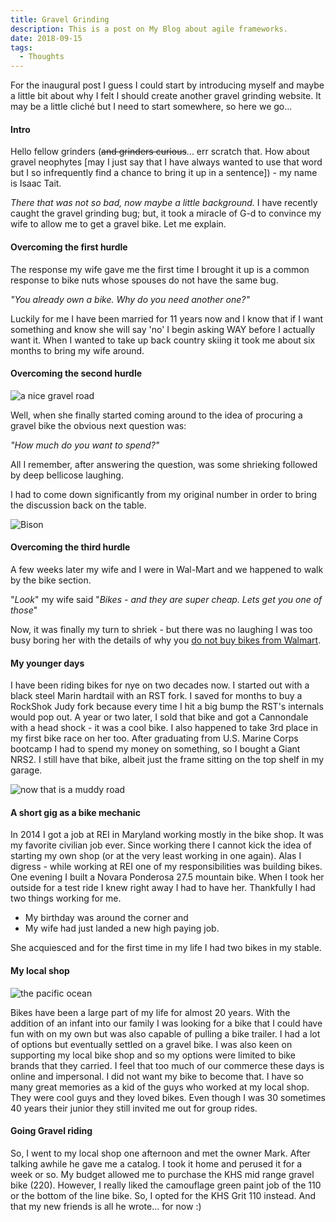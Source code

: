 ```yaml
---
title: Gravel Grinding
description: This is a post on My Blog about agile frameworks.
date: 2018-09-15
tags:
  - Thoughts
---
```

<p>For the inaugural post I guess I could start by introducing myself and maybe a little bit about why I felt I should create another gravel grinding website. It may be a little cliché but I need to start somewhere, so here we go...</p>

<h4>Intro</h4>

<p>Hello fellow grinders (<del>and grinders curious</del>... err scratch that. How about gravel neophytes [may I just say that I have always wanted to use that word but I so infrequently find a chance to bring it up in a sentence]) - my name is Isaac Tait. </p>

<p><em>There that was not so bad, now maybe a little background.&nbsp;</em>I have recently caught the gravel grinding bug; but, it took a miracle of G-d to convince my wife to allow me to get a gravel bike. Let me explain.</p>

<h4>Overcoming the first hurdle</h4>

<p>The response my wife gave me the first time I brought it up is a common response to bike nuts whose spouses do not have the same bug.</p>

<p><em>"You already own a bike. Why do you need another one?"</em></p>

<p>Luckily for me I have been married for 11 years now and I know that if I want something and know she will say 'no' I begin asking WAY before I actually want it. When I wanted to take up back country skiing it took me about six months to bring my wife around. </p>

<h4>Overcoming the second hurdle</h4>

<img src="https://macadam-grinding-photos.s3.us-west-2.amazonaws.com/Initial+Content/Photos/gravel+riding-gravel+grinding-gravel+cyclist-bicycles-bike+riding-adventure-cyclist-.jpg" alt="a nice gravel road" class="blogImages" />

<p>Well, when she finally started coming around to the idea of procuring a gravel bike the obvious next question was:</p>

<p><em>"How much do you want to spend?"</em></p>

<p>All I remember, after answering the question, was some shrieking followed by deep bellicose laughing. </p>

<p>I had to come down significantly from my original number in order to bring the discussion back on the table.</p>

<img src="https://macadam-grinding-photos.s3.us-west-2.amazonaws.com/Initial+Content/Photos/gravel+riding-gravel+grinding-gravel+cyclist-bicycles-bike+riding-adventure-cyclist-bison.jpg" alt="Bison" class="blogImages" />

<h4>Overcoming the third hurdle</h4>

<p>A few weeks later my wife and I were in Wal-Mart and we happened to walk by the bike section.</p>

<p>"<em>Look</em>" my wife said "<em>Bikes - and they are super cheap. Lets get you one of those</em>"</p>

<p>Now, it was finally my turn to shriek - but there was no laughing I was too busy boring her with the details of why you <a href="https://youtu.be/wkMnk_eCDQU" target="_blank" rel="noopener">do not buy bikes from Walmart</a>.</p>

<h4>My younger days</h4>

<p>I have been riding bikes for nye on two decades now. I started out with a black steel Marin hardtail with an RST fork. I saved for months to buy a RockShok Judy fork because every time I hit a big bump the RST's internals would pop out. A year or two later, I sold that bike and got a Cannondale with a head shock - it was a cool bike. I also happened to take 3rd place in my first bike race on her too. After graduating from U.S. Marine Corps bootcamp I had to spend my money on&nbsp;something, so I bought a Giant NRS2. I still have that bike, albeit just the frame sitting on the top shelf in my garage.</p>

<img src="https://macadam-grinding-photos.s3.us-west-2.amazonaws.com/Initial+Content/Photos/gravel+riding-gravel+grinding-gravel+cyclist-bicycles-bike+riding-adventure-cyclist-more+mud.jpg" alt="now that is a muddy road" class="blogImages">

<h4>A short gig as a bike mechanic</h4>

<p>In 2014 I got a job at REI in Maryland working mostly in the bike shop. It was my favorite civilian job ever. Since working there I cannot kick the idea of starting my own shop (or at the very least working in one again). Alas I digress - while working at REI one of my responsibilities was building bikes. One evening I built a Novara Ponderosa 27.5 mountain bike. When I took her outside for a test ride I knew right away I had to have her. Thankfully I had two things working for me.</p>

<ul><li>My birthday was around the corner and</li><li>My wife had just landed a new high paying job.</li></ul>

<p>She acquiesced and for the first time in my life I had two bikes in my stable.&nbsp;</p>

<h4>My local shop</h4>

<img src="https://macadam-grinding-photos.s3.us-west-2.amazonaws.com/Initial+Content/Photos/gravel+riding-gravel+grinding-gravel+cyclist-bicycles-bike+riding-adventure-cyclist-pacific+ocean.jpg" alt="the pacific ocean" class="blogImages">

<p>Bikes have been a large part of my life for almost 20 years. With the addition of an infant into our family I was looking for a bike that I could have fun with on my own but was also capable of pulling a bike trailer. I had a lot of options but eventually settled on a gravel bike. I was also keen on supporting my local bike shop and so my options were limited to bike brands that they carried. I feel that too much of our commerce these days is online and impersonal. I did not want my bike to become that. I have so many great memories as a kid of the guys who worked at my local shop. They were cool guys and they loved bikes. Even though I was 30 sometimes 40 years their junior they still invited me out for group rides.</p>

<h4>Going Gravel riding</h4>

<p>So, I went to my local shop one afternoon and met the owner Mark. After talking awhile he gave me a catalog. I took it home and perused it for a week or so. My budget allowed me to purchase the KHS mid range gravel bike (220). However, I really liked the camouflage green paint job of the 110 or the bottom of the line bike. So, I opted for the KHS Grit 110 instead. And that my new friends is all he wrote... for now :)</p>

